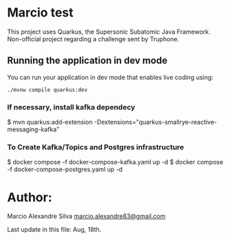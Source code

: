 # Marcio test

This project uses Quarkus, the Supersonic Subatomic Java Framework.
Non-official project regarding a challenge sent by Truphone.

## Running the application in dev mode

You can run your application in dev mode that enables live coding using:
```shell script
./mvnw compile quarkus:dev
```

### If necessary, install kafka dependecy
$ mvn quarkus:add-extension -Dextensions="quarkus-smallrye-reactive-messaging-kafka"

### To Create Kafka/Topics and Postgres infrastructure
$ docker compose -f docker-compose-kafka.yaml up -d
$ docker compose -f docker-compose-postgres.yaml up -d


# Author:
Marcio Alexandre Silva
marcio.alexandre83@gmail.com

Last update in this file: Aug, 18th.
